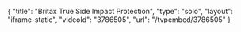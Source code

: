 {
    "title": "Britax True Side Impact Protection",
    "type": "solo",
    "layout": "iframe-static",
    "videoId": "3786505",
    "url": "\/tvpembed\/3786505"
}